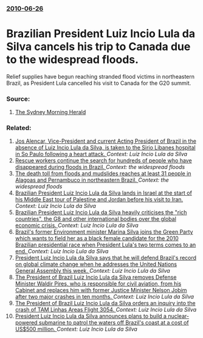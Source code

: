 ### [2010-06-26](/news/2010/06/26/index.md)

# Brazilian President Luiz Incio Lula da Silva cancels his trip to Canada due to the widespread floods. 

Relief supplies have begun reaching stranded flood victims in northeastern Brazil, as President Lula cancelled his visit to Canada for the G20 summit.


### Source:

1. [The Sydney Morning Herald](http://news.smh.com.au/breaking-news-world/relief-reaches-brazil-flood-victims-20100626-zab1.html)

### Related:

1. [Jos Alencar, Vice-President and current Acting President of Brazil in the absence of Luiz Incio Lula da Silva, is taken to the Sirio Libanes hospital in So Paulo following a heart attack. ](/news/2010/11/12/jose-alencar-vice-president-and-current-acting-president-of-brazil-in-the-absence-of-luiz-inacio-lula-da-silva-is-taken-to-the-sirio-liban.md) _Context: Luiz Incio Lula da Silva_
2. [Rescue workers continue the search for hundreds of people who have disappeared during floods in Brazil. ](/news/2010/06/24/rescue-workers-continue-the-search-for-hundreds-of-people-who-have-disappeared-during-floods-in-brazil.md) _Context: the widespread floods_
3. [The death toll from floods and mudslides reaches at least 31 people in Alagoas and Pernambuco in northeastern Brazil. ](/news/2010/06/22/the-death-toll-from-floods-and-mudslides-reaches-at-least-31-people-in-alagoas-and-pernambuco-in-northeastern-brazil.md) _Context: the widespread floods_
4. [Brazilian President Luiz Incio Lula da Silva lands in Israel at the start of his Middle East tour of Palestine and Jordan before his visit to Iran. ](/news/2010/03/14/brazilian-president-luiz-inacio-lula-da-silva-lands-in-israel-at-the-start-of-his-middle-east-tour-of-palestine-and-jordan-before-his-visit.md) _Context: Luiz Incio Lula da Silva_
5. [ Brazilian President Luiz Incio Lula da Silva heavily criticises the "rich countries", the G8 and other international bodies over the global economic crisis. ](/news/2009/09/13/brazilian-president-luiz-inacio-lula-da-silva-heavily-criticises-the-rich-countries-the-g8-and-other-international-bodies-over-the-globa.md) _Context: Luiz Incio Lula da Silva_
6. [ Brazil's former Environment minister Marina Silva joins the Green Party which wants to field her as a black female candidate for the 2010 Brazilian presidential race when President Lula's two terms comes to an end. ](/news/2009/08/30/brazil-s-former-environment-minister-marina-silva-joins-the-green-party-which-wants-to-field-her-as-a-black-female-candidate-for-the-2010-b.md) _Context: Luiz Incio Lula da Silva_
7. [ President Luiz Incio Lula da Silva says that he will defend Brazil's record on global climate change when he addresses the United Nations General Assembly this week. ](/news/2007/09/24/president-luiz-inacio-lula-da-silva-says-that-he-will-defend-brazil-s-record-on-global-climate-change-when-he-addresses-the-united-nations.md) _Context: Luiz Incio Lula da Silva_
8. [ The President of Brazil Luiz Incio Lula da Silva removes Defense Minister Waldir Pires, who is responsible for civil aviation, from his Cabinet and replaces him with former Justice Minister Nelson Jobim after two major crashes in ten months. ](/news/2007/07/25/the-president-of-brazil-luiz-inacio-lula-da-silva-removes-defense-minister-waldir-pires-who-is-responsible-for-civil-aviation-from-his-ca.md) _Context: Luiz Incio Lula da Silva_
9. [ The President of Brazil Luiz Incio Lula da Silva orders an inquiry into the crash of TAM Linhas Areas Flight 3054. ](/news/2007/07/20/the-president-of-brazil-luiz-inacio-lula-da-silva-orders-an-inquiry-into-the-crash-of-tam-linhas-aereas-flight-3054.md) _Context: Luiz Incio Lula da Silva_
10. [ President Luiz Incio Lula da Silva announces plans to build a nuclear-powered submarine to patrol the waters off Brazil's coast at a cost of US$500 million. ](/news/2007/07/10/president-luiz-inacio-lula-da-silva-announces-plans-to-build-a-nuclear-powered-submarine-to-patrol-the-waters-off-brazil-s-coast-at-a-cost.md) _Context: Luiz Incio Lula da Silva_
